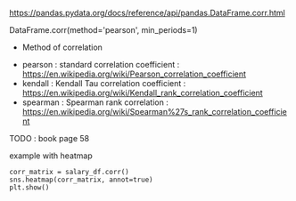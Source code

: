 https://pandas.pydata.org/docs/reference/api/pandas.DataFrame.corr.html

DataFrame.corr(method='pearson', min_periods=1)

* Method of correlation
- pearson : standard correlation coefficient : https://en.wikipedia.org/wiki/Pearson_correlation_coefficient
- kendall : Kendall Tau correlation coefficient : https://en.wikipedia.org/wiki/Kendall_rank_correlation_coefficient
- spearman : Spearman rank correlation : https://en.wikipedia.org/wiki/Spearman%27s_rank_correlation_coefficient

TODO : book page 58

example with heatmap
```
corr_matrix = salary_df.corr()
sns.heatmap(corr_matrix, annot=true)
plt.show()
```
